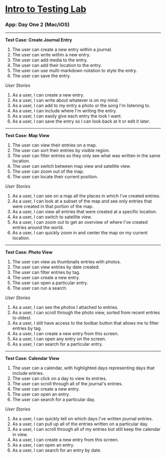# [Intro to Testing Lab](https://github.com/roberrera/intro-to-testing-lab)
### App: Day One 2 (Mac/iOS)

---

**Test Case: Create Journal Entry**
1. The user can create a new entry within a journal.
2. The user can write within a new entry.
3. The user can add media to the entry.
4. The user can add their location to the entry.
5. The user can use multi-markdown notation to style the entry.
6. The user can save the entry.

*User Stories*
1. As a user, I can create a new entry.
2. As a user, I can write about whatever is on my mind.
3. As a user, I can add to my entry a photo or the song I'm listening to.
4. As a user, I can include where I'm writing the entry.
5. As a user, I can easily give each entry the look I want.
6. As a user, I can save the entry so I can look back at it or edit it later.

---
**Test Case: Map View**
1. The user can view their entries on a map.
2. The user can sort their entries by visible region.
3. The user can filter entries so they only see what was written in the same location.
4. The user can switch between map view and satellite view.
5. The user can zoom out of the map.
6. The user can locate their current position.

*User Stories*
1. As a user, I can see on a map all the places in which I've created entries.
2. As a user, I can look at a subset of the map and see only entries that were created in that portion of the map.
3. As a user, I can view all entries that were created at a specific location.
4. As a user, I can switch to satellite view.
5. As a user, I can zoom out to get an overview of where I've created entries around the world.
6. As a user, I can quickly zoom in and center the map on my current location.

---
**Test Case: Photo View**
1. The user can view as thumbnails entries with photos.
2. The user can view entries by date created.
3. The user can filter entries by tag.
4. The user can create a new entry.
5. The user can open a particular entry.
6. The user can run a search.

*User Stories*
1. As a user, I can see the photos I attached to entries.
2. As a user, I can scroll through the photo view, sorted from recent entries to oldest.
3. As a user, I still have access to the toolbar button that allows me to filter entries by tag.
4. As a user, I can create a new entry from this screen.
5. As a user, I can open any entry on the screen.
6. As a user, I can search for a particular entry.

---

**Test Case: Calendar View**
1. The user can a calendar, with highlighted days representing days that include entries.
2. The user can click on a day to view its entries.
3. The user can scroll through all of the journal's entries.
4. The user can create a new entry.
5. The user can open an entry.
6. The user can search for a particular day.

*User Stories*
1. As a user, I can quickly tell on which days I've written journal entries.
2. As a user, I can pull up all of the entries written on a particular day.
3. As a user, I can scroll through all of my entries but still keep the calendar in view.
4. As a user, I can create a new entry from this screen.
5. As a user, I can open an entry.
6. As a user, I can search for an entry by date.
